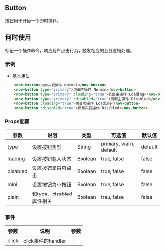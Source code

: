 ## Button
按钮用于开始一个即时操作。

## 何时使用
标记一个操作命令，响应用户点击行为，触发相应的业务逻辑处理。

### 示例

- 基本用法
```html
    <nov-button>页面次要操作 Normal</nov-button>
    <nov-button type="primary">页面主操作 Normal</nov-button>
    <nov-button type="primary" :loading="true">页面主操作 Loading</nov-button>
    <nov-button type="primary" :disabled="true">页面主操作 Disabled</nov-button>
    <nov-button :loading="true">页面次操作 Loading</nov-button>
    <nov-button :disabled="true">页面次要操作 Disabled</nov-button>
```

### Props配置
| 参数 | 说明 | 类型 | 可选值 | 默认值 |
| - | - | - | -| - |
| type | 设置按钮类型 | String | primary, warn, default | default|
| loading | 设置按钮载入状态 | Boolean | true, false | false |
| disabled| 设置按钮是否可点击 | Boolean | true, false | false |
| mini | 设置按钮为小按钮 | Boolean | true, false | false|
| plain | 和type，disabled属性相关  | Boolean | treu, false | false |

### 事件
| 参数 | 说明 | 参数 |
| - | - | - |
| click | click事件的handler | - |
